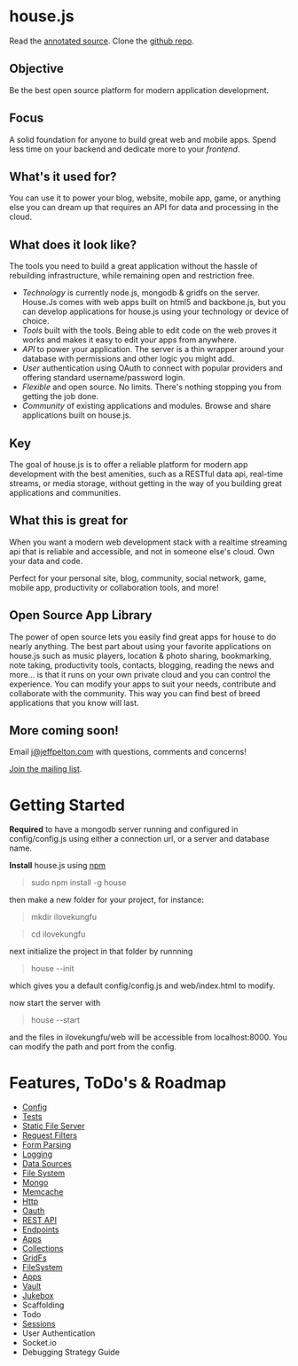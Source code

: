 house.js
========
Read the [annotated source](http://comster.github.com/house/docs/lib/house/house.js.html).  Clone the [github repo](https://github.com/comster/house).

Objective
---------
Be the best open source platform for modern application development.

Focus
-----
A solid foundation for anyone to build great web and mobile apps.  Spend less time on your backend and dedicate more to your *frontend*.

What's it used for?
-------------------
You can use it to power your blog, website, mobile app, game, or anything else you can dream up that requires an API for data and processing in the cloud.

What does it look like?
-----------------------
The tools you need to build a great application without the hassle of rebuilding infrastructure, while remaining open and restriction free.

 - *Technology* is currently node.js, mongodb & gridfs on the server.  House.Js comes with web apps built on html5 and backbone.js, but you can develop applications for house.js using your technology or device of choice.
 - *Tools* built with the tools.  Being able to edit code on the web proves it works and makes it easy to edit your apps from anywhere.
 - *API* to power your application.  The server is a thin wrapper around your database with permissions and other logic you might add.
 - *User* authentication using OAuth to connect with popular providers and offering standard username/password login.
 - *Flexible* and open source.  No limits.  There's nothing stopping you from getting the job done.
 - *Community* of existing applications and modules.  Browse and share applications built on house.js.

Key
----
The goal of house.js is to offer a reliable platform for modern app development with the best amenities, such as a RESTful data api, real-time streams, or media storage, without getting in the way of you building great applications and communities.

What this is great for
----------------------
When you want a modern web development stack with a realtime streaming api that is reliable and accessible, and not in someone else's cloud.  Own your data and code.

Perfect for your personal site, blog, community, social network, game, mobile app, productivity or collaboration tools, and more!

Open Source App Library
-----------------------
The power of open source lets you easily find great apps for house to do nearly anything.  The best part about using your favorite applications on house.js such as music players, location & photo sharing, bookmarking, note taking, productivity tools, contacts, blogging, reading the news and more...  is that it runs on your own private cloud and you can control the experience.  You can modify your apps to suit your needs, contribute and collaborate with the community.  This way you can find best of breed applications that you know will last.

More coming soon!
-----------------
Email j@jeffpelton.com with questions, comments and concerns!

[Join the mailing list](https://groups.google.com/forum/?fromgroups#!forum/housejs).


Getting Started
===========

**Required** to have a mongodb server running and configured in config/config.js using either a connection url, or a server and database name.

**Install** house.js using [npm](http://npmjs.org/)

 > sudo npm install -g house

then make a new folder for your project, for instance:

 > mkdir ilovekungfu

 > cd ilovekungfu

next initialize the project in that folder by runnning

 > house --init

which gives you a default config/config.js and web/index.html to modify.

now start the server with

 > house --start

and the files in ilovekungfu/web will be accessible from localhost:8000.  You can modify the path and port from the config.


Features, ToDo's & Roadmap
==========================

 - [Config](http://comster.github.com/house/docs/lib/house/house.js.html#section-2)
 - [Tests](https://github.com/comster/house/tree/master/test)
 - [Static File Server](http://comster.github.com/house/docs/lib/house/filters/static/paper/index.js.html)
 - [Request Filters](http://comster.github.com/house/docs/lib/house/filters/index.js.html)
 - [Form Parsing](http://comster.github.com/house/docs/lib/house/filters/parser/formidable/index.js.html)
 - [Logging](http://comster.github.com/house/docs/lib/house/logger.js.html)
 - [Data Sources](http://comster.github.com/house/docs/lib/house/dataSources/index.js.html)
  - [File System](http://comster.github.com/house/docs/lib/house/dataSources/fs/index.js.html)
  - [Mongo](http://comster.github.com/house/docs/lib/house/dataSources/mongodb/index.js.html)
  - [Memcache](http://comster.github.com/house/docs/lib/house/dataSources/memcache/index.js.html)
  - [Http](http://comster.github.com/house/docs/lib/house/dataSources/http/index.js.html)
  - [Oauth](http://comster.github.com/house/docs/lib/house/dataSources/oauth/index.js.html)
 - [REST API](http://comster.github.com/house/docs/lib/house/filters/api/rest/index.js.html)
  - [Endpoints](http://comster.github.com/house/docs/lib/endPoints/index.js.html)
  - [Apps](http://comster.github.com/house/docs/lib/endPoints/apps/index.js.html)
  - [Collections](http://comster.github.com/house/docs/lib/endPoints/collections/index.js.html)
  - [GridFs](http://comster.github.com/house/docs/lib/endPoints/files/index.js.html)
  - [FileSystem](http://comster.github.com/house/docs/lib/endPoints/fs/index.js/html)
 - [Apps](http://comster.github.com/house/docs/lib/house/apps/index.js.html)
  - [Vault](http://comster.github.com/house/docs/apps/vault/)
  - [Jukebox](https://github.com/comster/jukebox)
  - Scaffolding
  - Todo
 - [Sessions](http://comster.github.com/house/docs/lib/house/filters/session/houseGuest/index.js.html)
 - User Authentication
 - Socket.io
 - Debugging Strategy Guide
